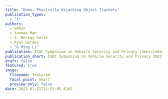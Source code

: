 ```yaml
---
title: "Demo: Physically Hijacking Object Trackers"
publication_types:
  - "1"
authors:
  - admin
  - Yanmao Man
  - Z. Berkay Celik
  - Ryan Gerdes
  - "& Ming Li"
publication: ISOC Symposium on Vehicle Security and Privacy (VehicleSec 2023)
publication_short: ISOC Symposium on Vehicle Security and Privacy 2023
draft: false
featured: true
image:
  filename: featured
  focal_point: Smart
  preview_only: false
date: 2023-01-21T21:52:05.626Z
---
```

